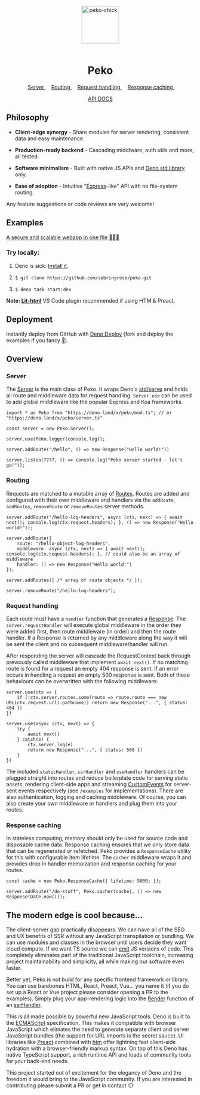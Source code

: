 <p align="center">
    <img 
        height="100px"
        width="100px"
        style="margin: 1rem auto;"
        src="https://raw.githubusercontent.com/sebringrose/peko/main/examples/preact/src/assets/twemoji_chick.svg" alt="peko-chick" 
    />
</p>
<h1 align="center">Peko</h1>

<p align="center">
    <span>
        &nbsp;
        <a href="#events">
            Server
        </a>
        &nbsp;
    </span>
    <span>
        &nbsp;
        <a href="#routing">
            Routing
        </a>
        &nbsp;
    </span>
    <span>
        &nbsp;
        <a href="#request-handling">
            Request handling
        </a>
        &nbsp;
    </span>
    <span>
        &nbsp;
        <a href="#response-caching">
            Response caching
        </a>
        &nbsp;
    </span>
</p>

<p align="center">
    <a href="https://doc.deno.land/https://deno.land/x/peko/mod.ts">
        API DOCS
    </a>
</p>

<h2>Philosophy</h2>

- <strong>Client-edge synergy</strong> - Share modules for server rendering, consistent data and easy maintenance.

- <strong>Production-ready backend</strong> - Cascading middlware, auth utils and more, all tested.

- <strong>Software minimalism</strong> - Built with native JS APIs and [Deno std library](https://deno.land/std) only.

- <strong>Ease of adoption</strong> - Intuitive "[Express](https://github.com/expressjs/express)-like" API with no file-system routing.

Any feature suggestions or code reviews are very welcome!

<h2>Examples</h2>

[A secure and scalable webapp in one file 🧑‍💻🌠](https://github.com/sebringrose/peko/blob/main/examples/auth/app.ts)

<h3>Try locally:</h3>

1. Deno is sick. [Install it](https://deno.land/manual/getting_started/installation).</a>

2. `$ git clone https://github.com/sebringrose/peko.git`

3. `$ deno task start:dev`

<strong>Note: [Lit-html](https://marketplace.visualstudio.com/items?itemName=bierner.lit-html)</strong> VS Code plugin recommended if using HTM & Preact.

<h2>Deployment</h2>

Instantly deploy from GitHub with [Deno Deploy](https://dash.deno.com/projects) (fork and deploy the examples if you fancy 💖).

<h2>Overview</h2>
<h3 id="#server">Server</h3>

The [Server](https://deno.land/x/peko/server.ts)</a> is the main class of Peko. It wraps Deno's [std/serve](<a href="https://deno.land/std/http/server.ts">) and holds all route and middleware data for request handling. `Server.use` can be used to add global middleware like the popular Express and Koa frameworks.

```
import * as Peko from "https://deno.land/x/peko/mod.ts"; // or "https://deno.land/x/peko/server.ts"

const server = new Peko.Server();

server.use(Peko.logger(console.log));

server.addRoute("/hello", () => new Response("Hello world!"))

server.listen(7777, () => console.log("Peko server started - let's go!"));
```

<h3 id="#routing">Routing</h3>

Requests are matched to a mutable array of [Routes](https://doc.deno.land/https://deno.land/x/peko/server.ts/~/Route">). Routes are added and configured with their own middleware and handlers via the `addRoute`, `addRoutes`, `removeRoute` or `removeRoutes` server methods.

```
server.addRoute("/hello-log-headers", async (ctx, next) => { await next(); console.log(ctx.request.headers); }, () => new Response("Hello world!"));

server.addRoute({
    route: "/hello-object-log-headers",
    middleware: async (ctx, next) => { await next(); console.log(ctx.request.headers); }, // could also be an array of middleware
    handler: () => new Response("Hello world!")
});

server.addRoutes([ /* array of route objects */ ]);

server.removeRoute("/hello-log-headers");
```

<h3 id="request-handling">Request handling</h3>

Each route must have a <code>handler</code> function that generates a [Response](https://developer.mozilla.org/en-US/docs/Web/API/Response/Response). The `server.requestHandler` will execute global middleware in the order they were added first, then route middleware (in order) and then the route handler. If a Response is returned by any middleware along the way it will be sent the client and no subsequent middleware/handler will run.

After responding the server will cascade the RequestContext back through previously called middleware that implement `await next()`. If no matching route is found for a request an empty 404 response is sent. If an error occurs in handling a request an empty 500 response is sent. Both of these behaviours can be overwritten with the following middleware:

```
server.use(ctx => {
    if (!ctx.server.routes.some(route => route.route === new URL(ctx.request.url).pathname)) return new Response("...", { status: 404 })
})
```

```
server.use(async (ctx, next) => {
    try {
        await next()
    } catch(e) {
        ctx.server.log(e)
        return new Response("...", { status: 500 })
    }
})
```

The included `staticHandler`, `ssrHandler` and `sseHandler` handlers can be plugged straight into routes and reduce boilerplate code for serving static assets, rendering client-side apps and streaming [CustomEvents](https://developer.mozilla.org/docs/Web/API/CustomEvent/CustomEvent) for server-sent events respectively (see `/examples` for implementations). There are also authentication, logging and caching middleware. Of course, you can also create your own middleware or handlers and plug them into your routes.

<h3 id="response-caching">Response caching</h3>

In stateless computing, memory should only be used for source code and disposable cache data. Response caching ensures that we only store data that can be regenerated or refetched. Peko provides a `ResponseCache` utility for this with configurable item lifetime. The `cacher` middleware wraps it and provides drop in handler memoization and response caching for your routes.

```
const cache = new Peko.ResponseCache({ lifetime: 5000; });

server.addRoute("/do-stuff", Peko.cacher(cache), () => new Response(Date.now()));
```

<h2 id="cool">The modern edge is cool because...</h2>

The client-server gap practically disappears. We can have all of the SEO and UX benefits of SSR without any JavaScript transpilation or bundling. We can use modules and classes in the browser until users decide they want cloud compute. If we want TS source we can [emit](https://github.com/denoland/deno_emit) JS versions of code. This completely eliminates part of the traditional JavaScript toolchain, increasing project maintainability and simplicity, all while making our software even faster.

Better yet, Peko is not build for any specific frontend framework or library. You can use barebones HTML, React, Preact, Vue... you name it (if you do set up a React or Vue project please consider opening a PR to the examples). Simply plug your app-rendering logic into the [Render](https://deno.land/x/peko@v1.0.0/handlers/ssr.ts?s=Render) function of an [ssrHandler](https://doc.deno.land/https://deno.land/x/peko/lib/handlers/ssr.ts).

This is all made possible by powerful new JavaScript tools. Deno is built to the [ECMAScript](https://tc39.es/) specification</a>. This makes it compatible with browser JavaScript which elimates the need to generate separate client and server JavaScript bundles (the support for URL imports is the secret sauce). UI libraries like [Preact](https://github.com/preactjs/preact) combined with [htm](https://github.com/developit/htm) offer lightning fast client-side hydration with a browser-friendly markup syntax. On top of this Deno has native TypeScript support, a rich runtime API and loads of community tools for your back-end needs.

This project started out of excitement for the elegancy of Deno and the freedom it would bring to the JavaScript community. If you are interested in contributing please submit a PR or get in contact :D
